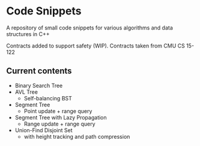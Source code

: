# Code Snippets

A repository of small code snippets for various algorithms and data structures in C++

Contracts added to support safety (WIP). Contracts taken from CMU CS 15-122

## Current contents
* Binary Search Tree
* AVL Tree
  * Self-balancing BST
* Segment Tree
  * Point update + range query
* Segment Tree with Lazy Propagation
  * Range update + range query
* Union-Find Disjoint Set
  * with height tracking and path compression